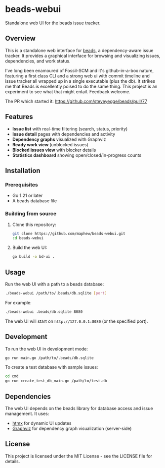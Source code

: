 # beads-webui

Standalone web UI for the beads issue tracker.

## Overview

This is a standalone web interface for [beads](https://github.com/steveyegge/beads), a
dependency-aware issue tracker. It provides a graphical interface for browsing and
visualizing issues, dependencies, and work status.

I've long been enamoured of Fossil-SCM and it's github-in-a-box nature, featuring a first class CLI and a strong web ui with commit timeline and issue tracker all wrapped up in a single executable (plus the db). It strikes me that Beads is excellently poised to do the same thing. This project is an experiment to see what that might entail. Feedback welcome.

The PR which started it: 
https://github.com/steveyegge/beads/pull/77

## Features

- **Issue list** with real-time filtering (search, status, priority)
- **Issue detail** pages with dependencies and activity
- **Dependency graphs** visualized with Graphviz
- **Ready work view** (unblocked issues)
- **Blocked issues view** with blocker details
- **Statistics dashboard** showing open/closed/in-progress counts

## Installation

### Prerequisites

- Go 1.21 or later
- A beads database file

### Building from source

1. Clone this repository:
   ```bash
   git clone https://github.com/maphew/beads-webui.git
   cd beads-webui
   ```

2. Build the web UI:
   ```bash
   go build -o bd-ui .
   ```

## Usage

Run the web UI with a path to a beads database:

```bash
./beads-webui /path/to/.beads/db.sqlite [port]
```

For example:
```bash
./beads-webui .beads/db.sqlite 8080
```

The web UI will start on `http://127.0.0.1:8080` (or the specified port).

## Development

To run the web UI in development mode:

```bash
go run main.go /path/to/.beads/db.sqlite
```

To create a test database with sample issues:

```bash
cd cmd
go run create_test_db_main.go /path/to/test.db
```

## Dependencies

The web UI depends on the beads library for database access and issue management. It uses:

- [htmx](https://htmx.org) for dynamic UI updates
- [Graphviz](https://graphviz.org) for dependency graph visualization (server-side)

## License

This project is licensed under the MIT License - see the LICENSE file for details.
